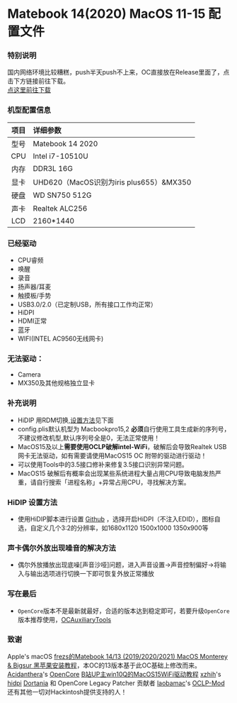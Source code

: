 # Matebook 14(2020) MacOS 11-15 配置文件

### 特别说明
国内网络环境比较糟糕，push半天push不上来，OC直接放在Release里面了，点击下方链接前往下载。  
[点这里前往下载](https://github.com/ElmGates/MateBook14-2020-OC/releases/tag/v1.0.1)


### 机型配置信息
| 项目 | 详细参数|
| :--: | :-------------------- |
| 型号 | Matebook 14 2020    |
| CPU  | Intel i7-10510U |
|内存| DDR3L 16G|
| 显卡 | UHD620（MacOS识别为iris plus655）&MX350|
| 硬盘 | WD SN750 512G|
| 声卡 | Realtek ALC256 |
|LCD| 2160*1440|
  
### 已经驱动
* CPU睿频
* 唤醒
* 录音
* 扬声器/耳麦
* 触摸板/手势
* USB3.0/2.0（已定制USB，所有接口工作均正常）
* HiDPI
* HDMI正常
* 蓝牙
* WIFI(INTEL AC9560无线网卡)

### 无法驱动：
* Camera
* MX350及其他规格独立显卡

### 补充说明
* HiDIP 用RDM切换,[设置方法](#hidip-设置方法)见下面
* config.plis默认机型为 Macbookpro15,2 **必须**自行使用工具生成新的序列号，不建议修改机型,默认序列号全是0，无法正常使用！
* MacOS15及以上**需要使用OCLP破解intel-WiFi**，破解后会导致Realtek USB网卡无法驱动，如有需要请使用MacOS15 OC 附带的驱动进行驱动！
* 可以使用Tools中的3.5接口修补来修复3.5接口识别异常问题。
* MacOS15 破解后有概率会出现某些系统进程大量占用CPU导致电脑发热严重，请自行搜索「进程名称」+异常占用CPU，寻找解决方案。

### HiDIP 设置方法
* 使用HiDIP脚本进行设置 [Github](https://github.com/xzhih/one-key-hidpi) ，选择开启HiDPI（不注入EDID），图标自选，自定义几个3:2的分辨率，如1680x1120 1500x1000 1350x900等

### 声卡偶尔外放出现噪音的解决方法
* 偶尔外放播放出现底噪[声音沙哑]问题，进入声音设置->声音控制偏好->将输入与输出选项进行切换一下即可恢复外放正常播放

### 写在最后
* `OpenCore`版本不是最新就最好，合适的版本达到稳定即可，若要升级`OpenCore`版本推荐使用，[OCAuxiliaryTools](https://github.com/ic005k/OCAuxiliaryTools/blob/master/READMe-cn.md)

### 致谢
Apple's macOS
[frezs的Matebook 14/13 (2019/2020/2021) MacOS Monterey & Bigsur 黑苹果安装教程](https://github.com/frezs/MateBook14-Hackintosh)，本OC的13版本基于此OC基础上修改而来。
[Acidanthera](https://github.com/acidanthera)'s [OpenCore](https://github.com/acidanthera/OpenCorePkg)
[B站UP主win10Q的MacOS15WiFi驱动教程](https://www.bilibili.com/video/BV1r5WyeyE3k/?vd_source=c3e90c8c0d8c4b38cb0f32fc94494c46)
[xzhih](https://github.com/xzhih)'s [hidpi](https://github.com/xzhih/one-key-hidpi)
[Dortania](https://github.com/dortania) 和 OpenCore Legacy Patcher 贡献者
[laobamac](https://github.com/laobamac)'s [OCLP-Mod](https://github.com/laobamac/OCLP-Mod)
还有其他一切对Hackintosh提供支持的人！
